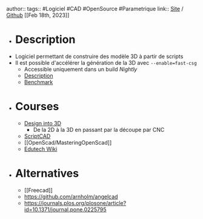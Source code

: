 author:: 
tags:: #Logiciel #CAD #OpenSource #Parametrique
link:: [Site](https://openscad.org/) / [Github](https://github.com/openscad/openscad/)
[[Feb 18th, 2023]]

- # Description
- Logiciel permettant de construire des modèle 3D à partir de scripts
- Il est possible d'accélérer la génération de la 3D avec ``--enable=fast-csg``
	- Accessible uniquement dans un build *Nightly*
	- [Description](https://ochafik.com/jekyll/update/2022/02/09/openscad-fast-csg-contibution.html)
	- [Benchmark](https://gist.github.com/ochafik/2db96400e3c1f73558fcede990b8a355)
- # Courses
	- [Design into 3D](https://willadams.gitbook.io/design-into-3d/)
		- De la 2D à la 3D en passant par la découpe par CNC
	- [ScriptCAD](https://scriptcad.com/paulftw/OpenSCAD.Tutorial)
	- [[OpenScad/MasteringOpenScad]]
	- [Edutech Wiki](https://edutechwiki.unige.ch/fr/Tutoriel_OpenSCAD)
- # Alternatives
	- [[Freecad]]
	- https://github.com/arnholm/angelcad
	- https://journals.plos.org/plosone/article?id=10.1371/journal.pone.0225795